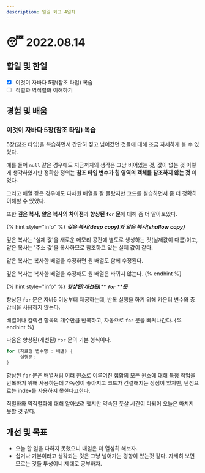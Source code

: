 ```yaml
---
description: 일일 회고 4일차
---
```


# 😴 2022.08.14

## 할일 및 한일

* [x] 이것이 자바다 5장(참조 타입) 복습
* [ ] 직렬화 역직렬화 이해하기

## 경험 및 배움

### 이것이 자바다 5장(참조 타입) 복습

5장(참조 타입)을 복습하면서 간단히 짚고 넘어갔던 것들에 대해 조금 자세하게 볼 수 있었다.

예를 들어 `null` 같은 경우에도 지금까지의 생각은 그냥 비어있는 것, 값이 없는 것 이렇게 생각하였지만 정확한 정의는 **참조 타입 변수가 힙 영역의 객체를 참조하지 않는 것** 이었다.

그리고 배열 같은 경우에도 다차원 배열을 잘 몰랐지만 코드를 실습하면서 좀 더 정확히 이해할 수 있었다.&#x20;

또한 **깊은 복사, 얕은 복사의 차이점**과 **향상된 `for` 문**에 대해 좀 더 알아보았다.

{% hint style="info" %}
_**깊은 복사(deep copy)와 얕은 복사(shallow copy)**_

깊은 복사는 '실제 값'을 새로운 메모리 공간에 별도로 생성하는 것(실제값이 다름)이고, 얕은 복사는 '주소 값'을 복사하므로 참조하고 있는 실제 값이 같다.

얕은 복사는 복사한 배열을 수정하면 원 배열도 함께 수정된다.

깊은 복사는 복사한 배열을 수정해도 원 배열은 바뀌지 않는다.
{% endhint %}

{% hint style="info" %}
_**향상된(개선된)**** ****`for`**** ****문**_

향상된 `for` 문은 자바5 이상부터 제공하는데, 반복 실행을 하기 위해 카운터 변수와 증감식을 사용하지 않는다.

배열이나 컬렉션 항목의 개수만큼 반복하고, 자동으로 `for` 문을 빠져나간다.
{% endhint %}

다음은 향상된(개선된) `for` 문의 기본 형식이다.

```java
for (자료형 변수명 : 배열) {
     실행문;
}
```

향상된 `for` 문은 배열처럼 여러 원소로 이루어진 집합의 모든 원소에 대해 특정 작업을 반복하기 위해 사용하는데 가독성이 좋아지고 코드가 간결해지는 장점이 있지만, 단점으로는 index를 사용하지 못한다고한다.&#x20;

직렬화와 역직렬화에 대해 알아보려 했지만 약속된 풋살 시간이 다되어 오늘은 마치지 못할 것 같다.

## 개선 및 목표

* 오늘 할 일을 다하지 못했으니 내일은 더 열심히 해보자.
* 쉽거나 기본이라고 생각되는 것은 그냥 넘어가는 경향이 있는것 같다. 자세히 보면 모르는 것들 투성이니 제대로 공부하자.

